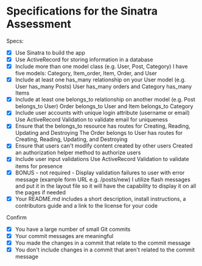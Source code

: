 # Specifications for the Sinatra Assessment

Specs:
- [x] Use Sinatra to build the app
- [x] Use ActiveRecord for storing information in a database
- [x] Include more than one model class (e.g. User, Post, Category)
    I have five models: Category, Item_order, Item, Order, and User
- [x] Include at least one has_many relationship on your User model (e.g. User has_many Posts)
    User has_many orders and Category has_many Items
- [x] Include at least one belongs_to relationship on another model (e.g. Post belongs_to User)
    Order belongs_to User and Item belongs_to Category
- [x] Include user accounts with unique login attribute (username or email)
    Use ActiveRecord Validation to validate email for uniqueness
- [x] Ensure that the belongs_to resource has routes for Creating, Reading, Updating and Destroying
    The Order belongs to User has routes for Creating, Reading, Updating, and Destroying
- [x] Ensure that users can't modify content created by other users
    Created an authorization helper method to authorize users
- [x] Include user input validations
    Use ActiveRecord Validation to validate items for presence
- [x] BONUS - not required - Display validation failures to user with error message (example form URL e.g. /posts/new)
    I utilize flash messages and put it in the layout file so it will have the capability to display it on all the pages if needed
- [x] Your README.md includes a short description, install instructions, a contributors guide and a link to the license for your code

Confirm
- [x] You have a large number of small Git commits
- [x] Your commit messages are meaningful
- [x] You made the changes in a commit that relate to the commit message
- [x] You don't include changes in a commit that aren't related to the commit message